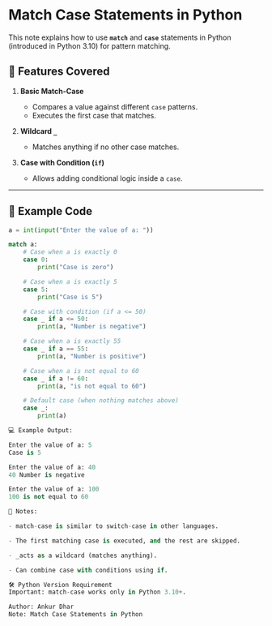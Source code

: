 # Match Case Statements in Python

This note explains how to use **`match`** and **`case`** statements in Python (introduced in Python 3.10) for pattern matching.

## 📌 Features Covered

1. **Basic Match-Case**
   - Compares a value against different `case` patterns.
   - Executes the first case that matches.

2. **Wildcard `_`**
   - Matches anything if no other case matches.

3. **Case with Condition (`if`)**
   - Allows adding conditional logic inside a `case`.

---

## 📝 Example Code

```python
a = int(input("Enter the value of a: "))

match a:
    # Case when a is exactly 0
    case 0:
        print("Case is zero")

    # Case when a is exactly 5
    case 5:
        print("Case is 5")

    # Case with condition (if a <= 50)
    case _ if a <= 50:
        print(a, "Number is negative")

    # Case when a is exactly 55
    case _ if a == 55:
        print(a, "Number is positive")

    # Case when a is not equal to 60
    case _ if a != 60:
        print(a, "is not equal to 60")

    # Default case (when nothing matches above)
    case _:
        print(a)

💻 Example Output:

Enter the value of a: 5
Case is 5

Enter the value of a: 40
40 Number is negative

Enter the value of a: 100
100 is not equal to 60

📖 Notes:

- match-case is similar to switch-case in other languages.

- The first matching case is executed, and the rest are skipped.

- _acts as a wildcard (matches anything).

- Can combine case with conditions using if.

🛠 Python Version Requirement
Important: match-case works only in Python 3.10+.

Author: Ankur Dhar
Note: Match Case Statements in Python